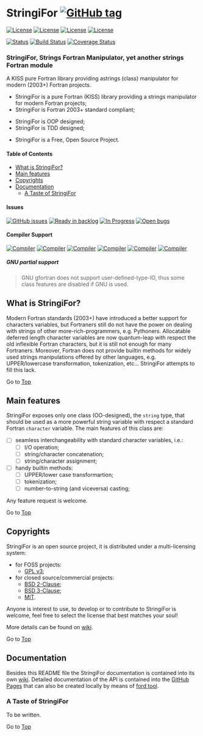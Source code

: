 <a name="top"></a>

# StringiFor [![GitHub tag](https://img.shields.io/github/tag/szaghi/StringiFor.svg)]()

[![License](https://img.shields.io/badge/license-GNU%20GeneraL%20Public%20License%20v3%20,%20GPLv3-blue.svg)]()
[![License](https://img.shields.io/badge/license-BSD2-red.svg)]()
[![License](https://img.shields.io/badge/license-BSD3-red.svg)]()
[![License](https://img.shields.io/badge/license-MIT-red.svg)]()

[![Status](https://img.shields.io/badge/status-stable-brightgreen.svg)]()
[![Build Status](https://travis-ci.org/szaghi/StringiFor.svg?branch=master)](https://travis-ci.org/szaghi/StringiFor)
[![Coverage Status](https://img.shields.io/codecov/c/github/szaghi/StringiFor.svg)](http://codecov.io/github/szaghi/StringiFor?branch=master)

### StringiFor, Strings Fortran Manipulator, yet another strings Fortran module
A KISS pure Fortran library providing  astrings (class) manipulator for modern (2003+) Fortran projects.

+ StringiFor is a pure Fortran (KISS) library providing a strings manipulator for modern Fortran projects;
+ StringiFor is Fortran 2003+ standard compliant;
- StringiFor is OOP designed;
- StringiFor is TDD designed;
+ StringiFor is a Free, Open Source Project.

#### Table of Contents

- [What is StringiFor?](#what-is-penf?)
- [Main features](#main-features)
- [Copyrights](#copyrights)
- [Documentation](#documentation)
	- [A Taste of StringiFor](#a-taste-of-penf)

#### Issues

[![GitHub issues](https://img.shields.io/github/issues/szaghi/StringiFor.svg)]()
[![Ready in backlog](https://badge.waffle.io/szaghi/StringiFor.png?label=ready&title=Ready)](https://waffle.io/szaghi/StringiFor)
[![In Progress](https://badge.waffle.io/szaghi/StringiFor.png?label=in%20progress&title=In%20Progress)](https://waffle.io/szaghi/StringiFor)
[![Open bugs](https://badge.waffle.io/szaghi/StringiFor.png?label=bug&title=Open%20Bugs)](https://waffle.io/szaghi/StringiFor)

#### Compiler Support

[![Compiler](https://img.shields.io/badge/GNU-v5.2.0+-orange.svg)]()
[![Compiler](https://img.shields.io/badge/Intel-v15.x+-brightgreen.svg)]()
[![Compiler](https://img.shields.io/badge/IBM%20XL-not%20tested-yellow.svg)]()
[![Compiler](https://img.shields.io/badge/g95-not%20tested-yellow.svg)]()
[![Compiler](https://img.shields.io/badge/NAG-not%20tested-yellow.svg)]()
[![Compiler](https://img.shields.io/badge/PGI-not%20tested-yellow.svg)]()

##### GNU partial support
> GNU gfortran does not support user-defined-type-IO, thus some class features are disabled if GNU is used.

## What is StringiFor?

Modern Fortran standards (2003+) have introduced a better support for characters variables, but Fortraners still do not have the power on dealing with strings of other more-rich-programmers, e.g. Pythoners. Allocatable deferred length character variables are now quantum-leap with respect the old inflexible Fortran characters, but it is still not enough for many Fortraners. Moreover, Fortran does not provide builtin methods for widely used strings manipulations offered by other languages, e.g. UPPER/lowercase transformation, tokenization, etc... StringiFor attempts to fill this lack.

Go to [Top](#top)

## Main features

StringiFor exposes only one class (OO-designed), the `string` type, that should be used as a more powerful string variable with respect a standard Fortran `character` variable. The main features of this class are:

* [ ] seamless interchangeability with standard character variables, i.e.:
  + [ ] I/O operation;
  + [ ] string/character concatenation;
  + [ ] string/character assignment;
* [ ] handy builtin methods:
  + [ ] UPPER/lower case transformartion;
  + [ ] tokenization;
  + [ ] number-to-string (and viceversa) casting;

Any feature request is welcome.

Go to [Top](#top)

## Copyrights

StringiFor is an open source project, it is distributed under a multi-licensing system:

+ for FOSS projects:
  - [GPL v3](http://www.gnu.org/licenses/gpl-3.0.html);
+ for closed source/commercial projects:
  - [BSD 2-Clause](http://opensource.org/licenses/BSD-2-Clause);
  - [BSD 3-Clause](http://opensource.org/licenses/BSD-3-Clause);
  - [MIT](http://opensource.org/licenses/MIT).

Anyone is interest to use, to develop or to contribute to StringiFor is welcome, feel free to select the license that best matches your soul!

More details can be found on [wiki](https://github.com/szaghi/StringiFor/wiki/Copyrights).

Go to [Top](#top)

## Documentation

Besides this README file the StringiFor documentation is contained into its own [wiki](https://github.com/szaghi/StringiFor/wiki). Detailed documentation of the API is contained into the [GitHub Pages](http://szaghi.github.io/StringiFor/index.html) that can also be created locally by means of [ford tool](https://github.com/cmacmackin/ford).

### A Taste of StringiFor

To be written.

Go to [Top](#top)
